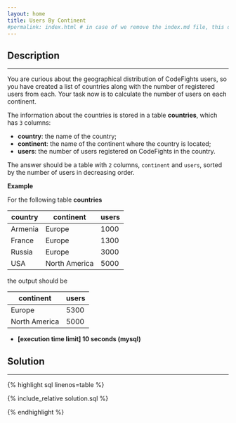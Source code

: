 ```yaml
---
layout: home
title: Users By Continent
#permalink: index.html # in case of we remove the index.md file, this doc will be the index page
---
```


<div class="row">
<div class="columnStmt" markdown="1">

## Description

---

You are curious about the geographical distribution of CodeFights users, so you have created a list of countries along with the number of registered users from each. Your task now is to calculate the number of users on each continent.

The information about the countries is stored in a table **countries**, which has <code>3</code> columns:

- **country**: the name of the country;
- **continent**: the name of the continent where the country is located;
- **users**: the number of users registered on CodeFights in the country.

The answer should be a table with <code>2</code> columns, <code>continent</code> and <code>users</code>, sorted by the number of users in decreasing order.

**Example**

For the following table **countries**

| country | continent     | users |
| ------- | ------------- | ----- |
| Armenia | Europe        | 1000  |
| France  | Europe        | 1300  |
| Russia  | Europe        | 3000  |
| USA     | North America | 5000  |

the output should be

| continent     | users |
| ------------- | ----- |
| Europe        | 5300  |
| North America | 5000  |

- **[execution time limit] 10 seconds (mysql)**

</div>
<div class="columnSol" markdown="1">

## Solution

---

{% highlight sql linenos=table %}

{% include_relative solution.sql %}

{% endhighlight %}

</div>
</div>
